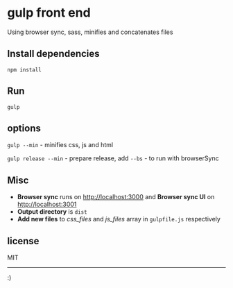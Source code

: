 # gulp front end

Using browser sync, sass, minifies and concatenates files

## Install dependencies

```
npm install
```

## Run

`gulp`

## options

`gulp --min`  - minifies css, js and html

`gulp release --min` - prepare release, add `--bs` - to run with  browserSync

## Misc
- **Browser sync** runs on [http://localhost:3000](http://localhost:3000) and **Browser sync UI** on [http://localhost:3001](http://localhost:3001)
- **Output directory** is `dist`
- **Add new files** to _css_files_ and _js_files_ array in `gulpfile.js` respectively

## license

MIT

--------------------------------------------------------------------------------

:)
